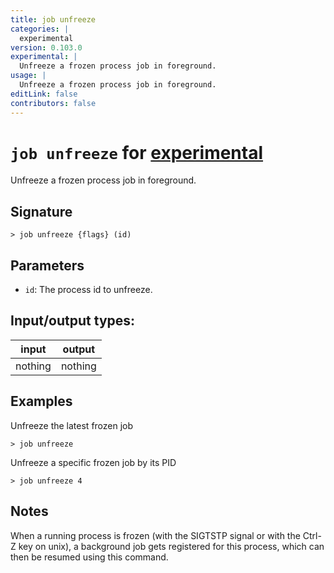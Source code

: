 ```yaml
---
title: job unfreeze
categories: |
  experimental
version: 0.103.0
experimental: |
  Unfreeze a frozen process job in foreground.
usage: |
  Unfreeze a frozen process job in foreground.
editLink: false
contributors: false
---
```

<!-- This file is automatically generated. Please edit the command in https://github.com/nushell/nushell instead. -->

# `job unfreeze` for [experimental](/commands/categories/experimental.md)

<div class='command-title'>Unfreeze a frozen process job in foreground.</div>

## Signature

```> job unfreeze {flags} (id)```

## Parameters

 -  `id`: The process id to unfreeze.


## Input/output types:

| input   | output  |
| ------- | ------- |
| nothing | nothing |

## Examples

Unfreeze the latest frozen job
```nu
> job unfreeze

```

Unfreeze a specific frozen job by its PID
```nu
> job unfreeze 4

```

## Notes
When a running process is frozen (with the SIGTSTP signal or with the Ctrl-Z key on unix),
a background job gets registered for this process, which can then be resumed using this command.